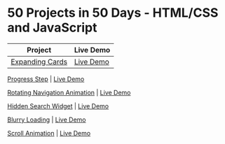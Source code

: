 # 50 Projects in 50 Days - HTML/CSS and JavaScript


Project  | Live Demo
------------ | -------------
 [Expanding Cards](https://github.com/ranveersequeira/50DaysChallenge/tree/master/day1) | [Live Demo](https://brucebannerme.github.io/day1/)

[Progress Step](https://github.com/ranveersequeira/50DaysChallenge/tree/master/day2)  | [Live Demo](https://brucebannerme.github.io/day2/)

[Rotating Navigation Animation](https://github.com/ranveersequeira/50DaysChallenge/tree/master/day3)  |  [Live Demo](https://brucebannerme.github.io/day3/)

[Hidden Search Widget](https://github.com/ranveersequeira/50DaysChallenge/tree/master/day4)  | [Live Demo](https://brucebannerme.github.io/day4/)

[Blurry Loading](https://github.com/ranveersequeira/50DaysChallenge/tree/master/day5)  | [Live Demo](https://brucebannerme.github.io/day5/)

[Scroll Animation](https://github.com/ranveersequeira/50DaysChallenge/tree/master/day6)  | [Live Demo](https://brucebannerme.github.io/day6/)